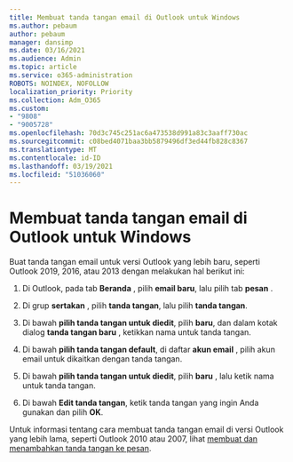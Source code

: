 ```yaml
---
title: Membuat tanda tangan email di Outlook untuk Windows
ms.author: pebaum
author: pebaum
manager: dansimp
ms.date: 03/16/2021
ms.audience: Admin
ms.topic: article
ms.service: o365-administration
ROBOTS: NOINDEX, NOFOLLOW
localization_priority: Priority
ms.collection: Adm_O365
ms.custom:
- "9808"
- "9005728"
ms.openlocfilehash: 70d3c745c251ac6a473538d991a83c3aaff730ac
ms.sourcegitcommit: c08bed4071baa3bb5879496df3ed44fb828c8367
ms.translationtype: MT
ms.contentlocale: id-ID
ms.lasthandoff: 03/19/2021
ms.locfileid: "51036060"
---
```

# <a name="create-an-email-signature-in-outlook-for-windows"></a>Membuat tanda tangan email di Outlook untuk Windows

Buat tanda tangan email untuk versi Outlook yang lebih baru, seperti Outlook 2019, 2016, atau 2013 dengan melakukan hal berikut ini:

1. Di Outlook, pada tab **Beranda** , pilih **email baru**, lalu pilih tab **pesan** .

1. Di grup **sertakan** , pilih **tanda tangan**, lalu pilih **tanda tangan**.

1. Di bawah **pilih tanda tangan untuk diedit**, pilih **baru**, dan dalam kotak dialog **tanda tangan baru** , ketikkan nama untuk tanda tangan.

1. Di bawah **pilih tanda tangan default**, di daftar **akun email** , pilih akun email untuk dikaitkan dengan tanda tangan.

1. Di bawah **pilih tanda tangan untuk diedit**, pilih **baru** , lalu ketik nama untuk tanda tangan.

1. Di bawah **Edit tanda tangan**, ketik tanda tangan yang ingin Anda gunakan dan pilih **OK**.

Untuk informasi tentang cara membuat tanda tangan email di versi Outlook yang lebih lama, seperti Outlook 2010 atau 2007, lihat [membuat dan menambahkan tanda tangan ke pesan](https://support.microsoft.com/office/8ee5d4f4-68fd-464a-a1c1-0e1c80bb27f2#ID0EAADAAA=Office_2007_-_2010).


